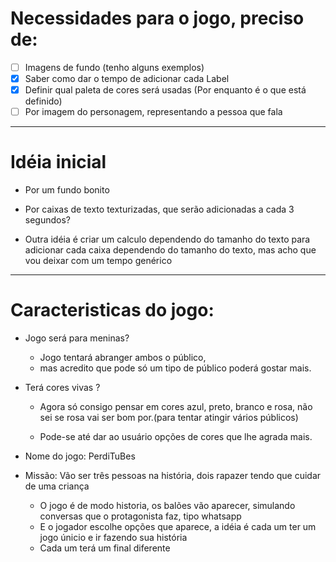 # Necessidades para o jogo, preciso de:

 - [ ] Imagens de fundo (tenho alguns exemplos)
- [X] Saber como dar o tempo de adicionar cada Label
- [X] Definir qual paleta de cores será usadas (Por enquanto é o que está definido)
- [ ] Por imagem do personagem, representando a pessoa que fala

-------------------------------------
# Idéia inicial 
* Por um fundo bonito
* Por caixas de texto texturizadas, que serão adicionadas a cada 3 segundos?

* Outra idéia é criar um calculo dependendo do tamanho do texto para adicionar cada caixa dependendo
do tamanho do texto, mas acho que vou deixar com um tempo genérico
--------------------------------------

# Caracteristicas do jogo:

* Jogo será para meninas?
   - Jogo tentará abranger ambos o público,
   - mas acredito que pode só um tipo de público poderá gostar mais.
* Terá cores vivas ?
   - Agora só consigo pensar em cores azul, preto, branco e rosa, não sei se rosa vai ser bom por.(para tentar atingir vários públicos)

   - Pode-se até dar ao usuário opções de cores que lhe agrada mais.

* Nome do jogo: PerdiTuBes

* Missão: Vão ser três pessoas na história, dois rapazer tendo que cuidar de uma criança
   - O jogo é de modo historia, os balões vão aparecer, simulando conversas que o protagonista faz, tipo whatsapp
   - E o jogador escolhe opções que aparece, a idéia é cada um ter um jogo únicio e ir fazendo sua história
   - Cada um terá um final diferente

